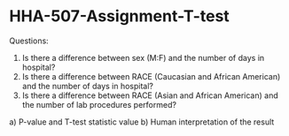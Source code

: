 # HHA-507-Assignment-T-test

Questions: 
1) Is there a difference between sex (M:F) and the number of days in hospital?
2) Is there a difference between RACE (Caucasian and African American) and the number of days in hospital?
3) Is there a difference between RACE (Asian and African American) and the number of lab procedures performed?

a) P-value and T-test statistic value 
b) Human interpretation of the result 
